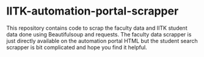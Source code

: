 # IITK-automation-portal-scrapper
This repository contains code to scrap the faculty data and IITK student data done using Beautifulsoup  and requests. The faculty data scrapper is just directly available on the automation portal HTML but the student search scrapper is bit complicated and hope you find it helpful.
